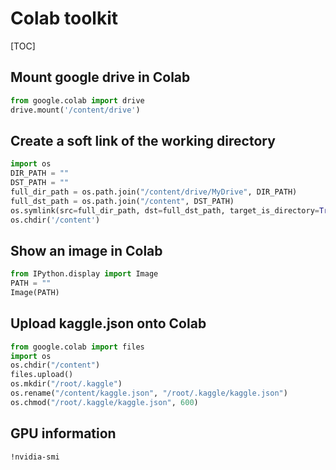 Colab toolkit
===

[TOC]

Mount google drive in Colab
---

```python
from google.colab import drive
drive.mount('/content/drive')
```

Create a soft link of the working directory
---

```python
import os
DIR_PATH = ""
DST_PATH = ""
full_dir_path = os.path.join("/content/drive/MyDrive", DIR_PATH)
full_dst_path = os.path.join("/content", DST_PATH)
os.symlink(src=full_dir_path, dst=full_dst_path, target_is_directory=True)
os.chdir('/content')
```

Show an image in Colab
---

```python
from IPython.display import Image
PATH = ""
Image(PATH)
```

Upload kaggle.json onto Colab
---

```python
from google.colab import files
import os
os.chdir("/content")
files.upload()
os.mkdir("/root/.kaggle")
os.rename("/content/kaggle.json", "/root/.kaggle/kaggle.json")
os.chmod("/root/.kaggle/kaggle.json", 600)
```

GPU information
---

```bash
!nvidia-smi
```

